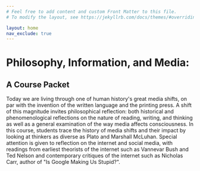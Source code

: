 ```yaml
---
# Feel free to add content and custom Front Matter to this file.
# To modify the layout, see https://jekyllrb.com/docs/themes/#overriding-theme-defaults

layout: home
nav_exclude: true
---
```


# Philosophy, Information, and Media:

## A Course Packet

Today we are living through one of human history's great media shifts, on par with the invention of the written language and the printing press. A shift of this magnitude invites philosophical reflection: both historical and phenomenological reflections on the nature of reading, writing, and thinking as well as a general examination of the way media affects consciousness. In this course, students trace the history of media shifts and their impact by looking at thinkers as diverse as Plato and Marshall McLuhan. Special attention is given to reflection on the internet and social media, with readings from earliest theorists of the internet such as Vannevar Bush and Ted Nelson and contemporary critiques of the internet such as Nicholas Carr, author of "Is Google Making Us Stupid?".

